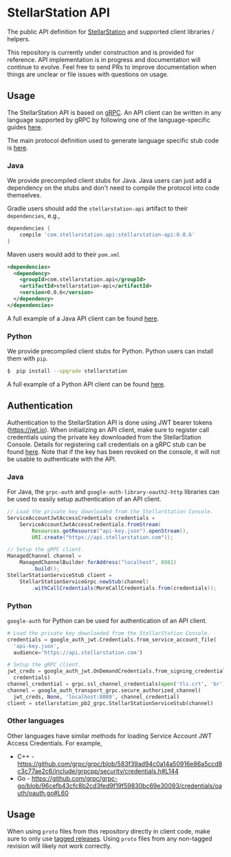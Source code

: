 # StellarStation API

The public API definition for [StellarStation](https://www.stellarstation.com/) and supported client
libraries / helpers.

This repository is currently under construction and is provided for reference. API implementation is
in progress and documentation will continue to evolve. Feel free to send PRs to improve
documentation when things are unclear or file issues with questions on usage.

## Usage

The StellarStation API is based on [gRPC](https://grpc.io). An API client can be written in any
language supported by gRPC by following one of the language-specific guides [here](https://grpc.io/docs/).

The main protocol definition used to generate language specific stub code is [here](./api/src/main/proto/stellarstation/api/v1/stellarstation.proto).

### Java

We provide precompiled client stubs for Java. Java users can just add a dependency on
the stubs and don't need to compile the protocol into code themselves.

Gradle users should add the `stellarstation-api` artifact to their `dependencies`, e.g.,

```groovy
dependencies {
    compile 'com.stellarstation.api:stellarstation-api:0.0.6'
}
```

Maven users would add to their `pom.xml`

```xml
<dependencies>
  <dependency>
    <groupId>com.stellarstation.api</groupId>
    <artifactId>stellarstation-api</artifactId>
    <version>0.0.6</version>
  </dependency>
</dependencies>
```

A full example of a Java API client can be found [here](./examples/java/printing-client).

### Python

We provide precompiled client stubs for Python. Python users can install them with `pip`.

```bash
$  pip install --upgrade stellarstation
```

A full example of a Python API client can be found [here](./examples/python/printing-client).

## Authentication

Authentication to the StellarStation API is done using JWT bearer tokens (https://jwt.io). When
initializing an API client, make sure to register call credentials using the private key downloaded
from the StellarStation Console. Details for registering call credentials on a gRPC stub can be
found [here](https://grpc.io/docs/guides/auth.html). Note that if the key has been revoked on the
console, it will not be usable to authenticate with the API.

### Java
For Java, the `grpc-auth` and `google-auth-library-oauth2-http` libraries can be used to easily setup
authentication of an API client.

```java
// Load the private key downloaded from the StellarStation Console.
ServiceAccountJwtAccessCredentials credentials =
    ServiceAccountJwtAccessCredentials.fromStream(
        Resources.getResource("api-key.json").openStream(),
        URI.create("https://api.stellarstation.com"));

// Setup the gRPC client.
ManagedChannel channel =
    ManagedChannelBuilder.forAddress("localhost", 8081)
        .build();
StellarStationServiceStub client =
    StellarStationServiceGrpc.newStub(channel)
        .withCallCredentials(MoreCallCredentials.from(credentials));
```
### Python
`google-auth` for Python can be used for authentication of an API client.


```python
# Load the private key downloaded from the StellarStation Console.
credentials = google_auth_jwt.Credentials.from_service_account_file(
  'api-key.json',
  audience='https://api.stellarstation.com')

# Setup the gRPC client.
jwt_creds = google_auth_jwt.OnDemandCredentials.from_signing_credentials(
  credentials)
channel_credential = grpc.ssl_channel_credentials(open('tls.crt', 'br').read())
channel = google_auth_transport_grpc.secure_authorized_channel(
  jwt_creds, None, 'localhost:8080', channel_credential)
client = stellarstation_pb2_grpc.StellarStationServiceStub(channel)
```


### Other languages
Other languages have similar methods for loading Service Account JWT Access Credentials.
For example,

- C++ - https://github.com/grpc/grpc/blob/583f39ad94c0a14a50916e86a5ccd8c3c77ae2c6/include/grpcpp/security/credentials.h#L144
- Go - https://github.com/grpc/grpc-go/blob/96cefb43cfc8b2cd3fed9f19f59830bc69e30093/credentials/oauth/oauth.go#L60


## Usage

When using `proto` files from this repository directly in client code, make sure to only use [tagged releases](https://github.com/infostellarinc/stellarstation-api/releases).
Using `proto` files from any non-tagged revision will likely not work correctly.

